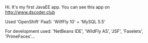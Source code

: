 Hi. It's my first JavaEE app. You can see this app on http://www.dscoder.club

Used 'OpenShift' PaaS: 'WilfFly 10' + 'MySQL 5.5'

For development used: 'NetBeans IDE', 'WildFly AS', 'JSF', 'Faselets', 'PrimeFaces'...

